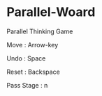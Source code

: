 # Parallel-Woard
Parallel Thinking Game

Move : Arrow-key

Undo : Space

Reset : Backspace

Pass Stage : n
